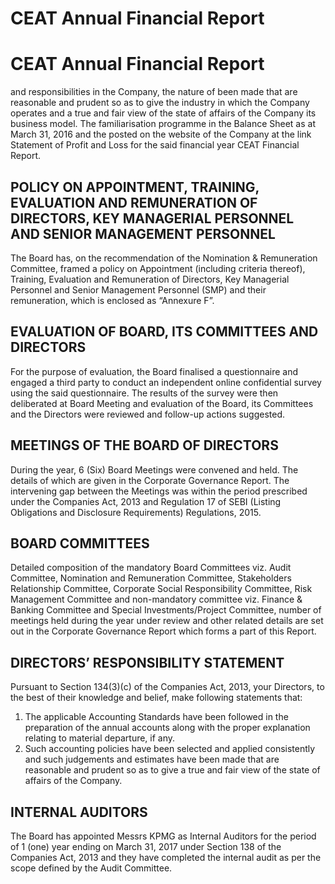 # CEAT Annual Financial Report

# CEAT Annual Financial Report

and responsibilities in the Company, the nature of been made that are reasonable and prudent so as to give the industry in which the Company operates and a true and fair view of the state of affairs of the Company its business model. The familiarisation programme in the Balance Sheet as at March 31, 2016 and the posted on the website of the Company at the link Statement of Profit and Loss for the said financial year CEAT Financial Report.

## POLICY ON APPOINTMENT, TRAINING, EVALUATION AND REMUNERATION OF DIRECTORS, KEY MANAGERIAL PERSONNEL AND SENIOR MANAGEMENT PERSONNEL

The Board has, on the recommendation of the Nomination & Remuneration Committee, framed a policy on Appointment (including criteria thereof), Training, Evaluation and Remuneration of Directors, Key Managerial Personnel and Senior Management Personnel (SMP) and their remuneration, which is enclosed as “Annexure F”.

## EVALUATION OF BOARD, ITS COMMITTEES AND DIRECTORS

For the purpose of evaluation, the Board finalised a questionnaire and engaged a third party to conduct an independent online confidential survey using the said questionnaire. The results of the survey were then deliberated at Board Meeting and evaluation of the Board, its Committees and the Directors were reviewed and follow-up actions suggested.

## MEETINGS OF THE BOARD OF DIRECTORS

During the year, 6 (Six) Board Meetings were convened and held. The details of which are given in the Corporate Governance Report. The intervening gap between the Meetings was within the period prescribed under the Companies Act, 2013 and Regulation 17 of SEBI (Listing Obligations and Disclosure Requirements) Regulations, 2015.

## BOARD COMMITTEES

Detailed composition of the mandatory Board Committees viz. Audit Committee, Nomination and Remuneration Committee, Stakeholders Relationship Committee, Corporate Social Responsibility Committee, Risk Management Committee and non-mandatory committee viz. Finance & Banking Committee and Special Investments/Project Committee, number of meetings held during the year under review and other related details are set out in the Corporate Governance Report which forms a part of this Report.

## DIRECTORS’ RESPONSIBILITY STATEMENT

Pursuant to Section 134(3)(c) of the Companies Act, 2013, your Directors, to the best of their knowledge and belief, make following statements that:

1. The applicable Accounting Standards have been followed in the preparation of the annual accounts along with the proper explanation relating to material departure, if any.
2. Such accounting policies have been selected and applied consistently and such judgements and estimates have been made that are reasonable and prudent so as to give a true and fair view of the state of affairs of the Company.

## INTERNAL AUDITORS

The Board has appointed Messrs KPMG as Internal Auditors for the period of 1 (one) year ending on March 31, 2017 under Section 138 of the Companies Act, 2013 and they have completed the internal audit as per the scope defined by the Audit Committee.
